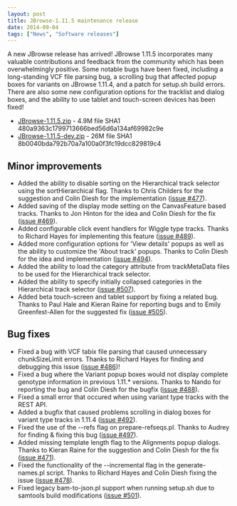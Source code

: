 ```yaml
---
layout: post
title: JBrowse-1.11.5 maintenance release
date: 2014-09-04
tags: ["News", "Software releases"]
---
```


A new JBrowse release has arrived! JBrowse 1.11.5 incorporates many valuable
contributions and feedback from the community which has been overwhelmingly
positive. Some notable bugs have been fixed, including a long-standing VCF file
parsing bug, a scrolling bug that affected popup boxes for variants on JBrowse
1.11.4, and a patch for setup.sh build errors. There are also some new
configuration options for the tracklist and dialog boxes, and the ability to use
tablet and touch-screen devices has been fixed!

- [JBrowse-1.11.5.zip](http://jbrowse.org/releases/JBrowse-1.11.5.zip) - 4.9M
  file SHA1 480a9363c1799713666bed56d6a134af69982c9e
- [JBrowse-1.11.5-dev.zip](http://jbrowse.org/releases/JBrowse-1.11.5-dev.zip) -
  26M file SHA1 8b0040bda792b70a7a100a0f3fc19dcc829819c4

## Minor improvements

- Added the ability to disable sorting on the Hierarchical track selector using
  the sortHierarchical flag. Thanks to Chris Childers for the suggestion and
  Colin Diesh for the implementation
  ([issue #477](https://github.com/gmod/jbrowse/issues/477)).
- Added saving of the display mode setting on the CanvasFeature based tracks.
  Thanks to Jon Hinton for the idea and Colin Diesh for the fix
  ([issue #469](https://github.com/gmod/jbrowse/issues/469)).
- Added configurable click event handlers for Wiggle type tracks. Thanks to
  Richard Hayes for implementing this feature
  ([issue #489](https://github.com/gmod/jbrowse/issues/489)).
- Added more configuration options for 'View details' popups as well as the
  ability to customize the 'About track' popups. Thanks to Colin Diesh for the
  idea and implementation
  ([issue #494](https://github.com/gmod/jbrowse/issues/494)).
- Added the ability to load the category attribute from trackMetaData files to
  be used for the Hierarchical track selector.
- Added the ability to specify initially collapsed categories in the
  Hierarchical track selector
  ([issue #507](https://github.com/gmod/jbrowse/issues/507)).
- Added beta touch-screen and tablet support by fixing a related bug. Thanks to
  Paul Hale and Kieran Raine for reporting bugs and to Emily Greenfest-Allen for
  the suggested fix ([issue #505](https://github.com/gmod/jbrowse/issues/505)).

## Bug fixes

- Fixed a bug with VCF tabix file parsing that caused unnecessary chunkSizeLimit
  errors. Thanks to Richard Hayes for finding and debugging this issue
  ([issue #486](https://github.com/gmod/jbrowse/issues/486))!
- Fixed a bug where the Variant popup boxes would not display complete genotype
  information in previous 1.11.\* versions. Thanks to Nando for reporting the
  bug and Colin Diesh for the bugfix
  ([issue #488](https://github.com/gmod/jbrowse/issues/488)).
- Fixed a small error that occured when using variant type tracks with the REST
  API.
- Added a bugfix that caused problems scrolling in dialog boxes for variant type
  tracks in 1.11.4 ([issue #492](https://github.com/gmod/jbrowse/issues/492)).
- Fixed the use of the --refs flag on prepare-refseqs.pl. Thanks to Audrey for
  finding & fixing this bug
  ([issue #497](https://github.com/gmod/jbrowse/issues/497)).
- Added missing template length flag to the Alignments popup dialogs. Thanks to
  Kieran Raine for the suggestion and Colin Diesh for the fix
  ([issue #471](https://github.com/gmod/jbrowse/issues/471)).
- Fixed the functionality of the --incremental flag in the generate-names.pl
  script. Thanks to Richard Hayes and Colin Diesh fixing the issue
  ([issue #478](https://github.com/gmod/jbrowse/issues/478)).
- Fixed legacy bam-to-json.pl support when running setup.sh due to samtools
  build modifications
  ([issue #501](https://github.com/gmod/jbrowse/issues/501)).
